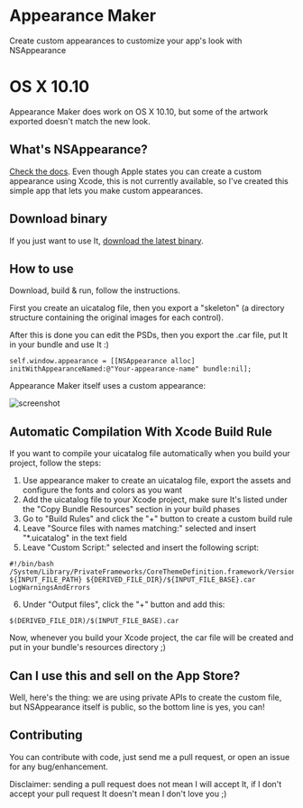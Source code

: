 # Appearance Maker

Create custom appearances to customize your app's look with NSAppearance

# OS X 10.10

Appearance Maker does work on OS X 10.10, but some of the artwork exported doesn't match the new look.

## What's NSAppearance?

[Check the docs](https://developer.apple.com/library/mac/documentation/AppKit/Reference/NSAppearance_Class/Reference/Reference.html). Even though Apple states you can create a custom appearance using Xcode, this is not currently available, so I've created this simple app that lets you make custom appearances.

## Download binary

If you just want to use It, [download the latest binary](https://raw.github.com/insidegui/AppearanceMaker/master/Binary/AppearanceMaker_latest.zip).

## How to use

Download, build & run, follow the instructions.

First you create an uicatalog file, then you export a "skeleton" (a directory structure containing the original images for each control).

After this is done you can edit the PSDs, then you export the .car file, put It in your bundle and use It :)

	self.window.appearance = [[NSAppearance alloc] initWithAppearanceNamed:@"Your-appearance-name" bundle:nil];
	
Appearance Maker itself uses a custom appearance:

![screenshot](https://raw.github.com/insidegui/AppearanceMaker/master/screenshot_1.png)

## Automatic Compilation With Xcode Build Rule

If you want to compile your uicatalog file automatically when you build your project, follow the steps:

1. Use appearance maker to create an uicatalog file, export the assets and configure the fonts and colors as you want
2. Add the uicatalog file to your Xcode project, make sure It's listed under the "Copy Bundle Resources" section in your build phases
3. Go to "Build Rules" and click the "+" button to create a custom build rule
4. Leave "Source files with names matching:" selected and insert "*.uicatalog" in the text field
5. Leave "Custom Script:" selected and insert the following script:

```	
#!/bin/bash
/System/Library/PrivateFrameworks/CoreThemeDefinition.framework/Versions/A/Resources/distill ${INPUT_FILE_PATH} ${DERIVED_FILE_DIR}/${INPUT_FILE_BASE}.car LogWarningsAndErrors
```
	
6. Under "Output files", click the "+" button and add this:

```
$(DERIVED_FILE_DIR)/$(INPUT_FILE_BASE).car
```

Now, whenever you build your Xcode project, the car file will be created and put in your bundle's resources directory ;)

## Can I use this and sell on the App Store?

Well, here's the thing: we are using private APIs to create the custom file, but NSAppearance itself is public, so the bottom line is yes, you can!

## Contributing

You can contribute with code, just send me a pull request, or open an issue for any bug/enhancement.

Disclaimer: sending a pull request does not mean I will accept It, if I don't accept your pull request It doesn't mean I don't love you ;)
